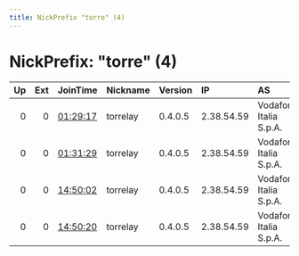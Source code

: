 ```yaml
---
title: NickPrefix "torre" (4)
---
```


# NickPrefix: "torre" (4)

|   Up |   Ext | JoinTime                                                                                            | Nickname   | Version   | IP         | AS                     | CC   |   ORp |   Dirp | OS    | Contact   |   eFamMembers |
|-----:|------:|:----------------------------------------------------------------------------------------------------|:-----------|:----------|:-----------|:-----------------------|:-----|------:|-------:|:------|:----------|--------------:|
|    0 |     0 | [01:29:17](https://metrics.torproject.org/rs.html#details/8D67903DE9A6C18DFF1633F1DC76BD8640F3FF2C) | torrelay   | 0.4.0.5   | 2.38.54.59 | Vodafone Italia S.p.A. | it   |  9002 |      0 | Linux | None      |             1 |
|    0 |     0 | [01:31:29](https://metrics.torproject.org/rs.html#details/83DBCFD4B98E8B4EA0E12DC3B94E9A5E8DAA5C7F) | torrelay   | 0.4.0.5   | 2.38.54.59 | Vodafone Italia S.p.A. | it   |  9001 |      0 | Linux | None      |             1 |
|    0 |     0 | [14:50:02](https://metrics.torproject.org/rs.html#details/C5E37977ECB3B14019B03B547B22F8F5B2D20A66) | torrelay   | 0.4.0.5   | 2.38.54.59 | Vodafone Italia S.p.A. | it   |  9002 |      0 | Linux | None      |             1 |
|    0 |     0 | [14:50:20](https://metrics.torproject.org/rs.html#details/978377B88A8EB072D7E8AF82D31BFDBDD71EB8A0) | torrelay   | 0.4.0.5   | 2.38.54.59 | Vodafone Italia S.p.A. | it   |  9001 |      0 | Linux | None      |             1 |
